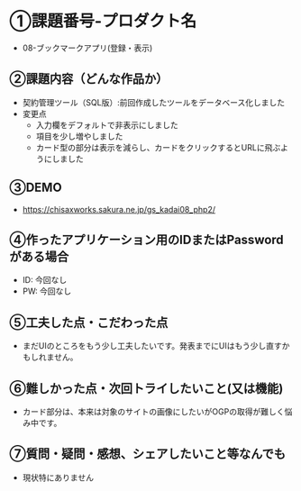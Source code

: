 # ①課題番号-プロダクト名
- 08-ブックマークアプリ(登録・表示)

## ②課題内容（どんな作品か）
- 契約管理ツール（SQL版）:前回作成したツールをデータベース化しました
- 変更点
  - 入力欄をデフォルトで非表示にしました
  - 項目を少し増やしました
  - カード型の部分は表示を減らし、カードをクリックするとURLに飛ぶようにしました

## ③DEMO
- https://chisaxworks.sakura.ne.jp/gs_kadai08_php2/

## ④作ったアプリケーション用のIDまたはPasswordがある場合
- ID: 今回なし
- PW: 今回なし

## ⑤工夫した点・こだわった点
- まだUIのところをもう少し工夫したいです。発表までにUIはもう少し直すかもしれません。

## ⑥難しかった点・次回トライしたいこと(又は機能)
- カード部分は、本来は対象のサイトの画像にしたいがOGPの取得が難しく悩み中です。

## ⑦質問・疑問・感想、シェアしたいこと等なんでも
- 現状特にありません